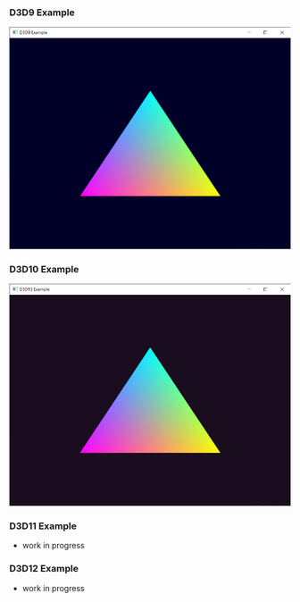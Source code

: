 ### D3D9 Example
![D3D9 Example](./.rsrc/d3d9.png)

### D3D10 Example
![D3D10 Example](./.rsrc/d3d10.png)

### D3D11 Example
- work in progress

### D3D12 Example
- work in progress